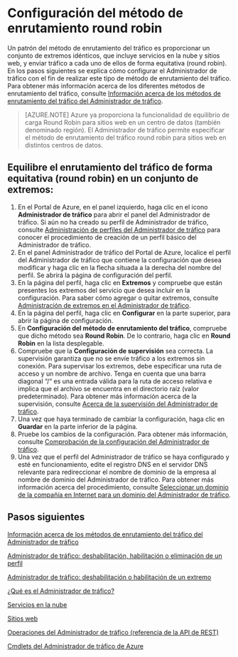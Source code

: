 <properties
   pageTitle="Configuración del método de enrutamiento del tráfico round robin del Administrador de tráfico| Microsoft Azure"
   description="Este artículo le ayuda a configurar el equilibrio de carga Round Robin para los extremos del Administrador de tráfico."
   services="traffic-manager"
   documentationCenter=""
   authors="joaoma"
   manager="carmonm"
   editor="tysonn" />
<tags 
   ms.service="traffic-manager"
   ms.devlang="na"
   ms.topic="article"
   ms.tgt_pltfrm="na"
   ms.workload="infrastructure-services"
   ms.date="12/01/2015"
   ms.author="joaoma" />

# Configuración del método de enrutamiento round robin

Un patrón del método de enrutamiento del tráfico es proporcionar un conjunto de extremos idénticos, que incluye servicios en la nube y sitios web, y enviar tráfico a cada uno de ellos de forma equitativa (round robin). En los pasos siguientes se explica cómo configurar el Administrador de tráfico con el fin de realizar este tipo de método de enrutamiento del tráfico. Para obtener más información acerca de los diferentes métodos de enrutamiento del tráfico, consulte [Información acerca de los métodos de enrutamiento del tráfico del Administrador de tráfico](traffic-manager-load-balancing-methods.md).

>[AZURE.NOTE] Azure ya proporciona la funcionalidad de equilibrio de carga Round Robin para sitios web en un centro de datos (también denominado región). El Administrador de tráfico permite especificar el método de enrutamiento del tráfico round robin para sitios web en distintos centros de datos.

## Equilibre el enrutamiento del tráfico de forma equitativa (round robin) en un conjunto de extremos:

1. En el Portal de Azure, en el panel izquierdo, haga clic en el icono **Administrador de tráfico** para abrir el panel del Administrador de tráfico. Si aún no ha creado su perfil de Administrador de tráfico, consulte [Administración de perfiles del Administrador de tráfico](traffic-manager-manage-profiles.md) para conocer el procedimiento de creación de un perfil básico del Administrador de tráfico.
2. En el panel Administrador de tráfico del Portal de Azure, localice el perfil del Administrador de tráfico que contiene la configuración que desea modificar y haga clic en la flecha situada a la derecha del nombre del perfil. Se abrirá la página de configuración del perfil.
3. En la página del perfil, haga clic en **Extremos** y compruebe que están presentes los extremos del servicio que desea incluir en la configuración. Para saber cómo agregar o quitar extremos, consulte [Administración de extremos en el Administrador de tráfico](traffic-manager-endpoints.md).
4. En la página del perfil, haga clic en **Configurar** en la parte superior, para abrir la página de configuración.
5. En **Configuración del método de enrutamiento del tráfico**, compruebe que dicho método sea **Round Robin**. De lo contrario, haga clic en **Round Robin** en la lista desplegable.
6. Compruebe que la **Configuración de supervisión** sea correcta. La supervisión garantiza que no se envíe tráfico a los extremos sin conexión. Para supervisar los extremos, debe especificar una ruta de acceso y un nombre de archivo. Tenga en cuenta que una barra diagonal “/“ es una entrada válida para la ruta de acceso relativa e implica que el archivo se encuentra en el directorio raíz (valor predeterminado). Para obtener más información acerca de la supervisión, consulte [Acerca de la supervisión del Administrador de tráfico](traffic-manager-monitoring.md).
7. Una vez que haya terminado de cambiar la configuración, haga clic en **Guardar** en la parte inferior de la página.
8. Pruebe los cambios de la configuración. Para obtener más información, consulte [Comprobación de la configuración del Administrador de tráfico](traffic-manager-testing-settings.md).
9. Una vez que el perfil del Administrador de tráfico se haya configurado y esté en funcionamiento, edite el registro DNS en el servidor DNS relevante para redireccionar el nombre de dominio de la empresa al nombre de dominio del Administrador de tráfico. Para obtener más información acerca del procedimiento, consulte [Seleccionar un dominio de la compañía en Internet para un dominio del Administrador de tráfico](traffic-manager-point-internet-domain.md).

## Pasos siguientes

[Información acerca de los métodos de enrutamiento del tráfico del Administrador de tráfico](traffic-manager-load-balancing-methods.md)

[Administrador de tráfico: deshabilitación, habilitación o eliminación de un perfil](disable-enable-or-delete-a-profile.md)

[Administrador de tráfico: deshabilitación o habilitación de un extremo](disable-or-enable-an-endpoint.md)

[¿Qué es el Administrador de tráfico?](../traffic-manager-overview.md)

[Servicios en la nube](http://go.microsoft.com/fwlink/?LinkId=314074)

[Sitios web](http://go.microsoft.com/fwlink/p/?LinkId=393327)

[Operaciones del Administrador de tráfico (referencia de la API de REST)](http://go.microsoft.com/fwlink/?LinkId=313584)

[Cmdlets del Administrador de tráfico de Azure](http://go.microsoft.com/fwlink/p/?LinkId=400769)
 

<!---HONumber=AcomDC_0128_2016-->